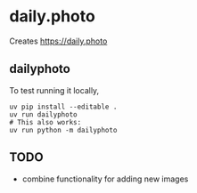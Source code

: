 # daily.photo

Creates https://daily.photo

## dailyphoto
To test running it locally,
```
uv pip install --editable .
uv run dailyphoto
# This also works:
uv run python -m dailyphoto
```

## TODO
* combine functionality for adding new images
